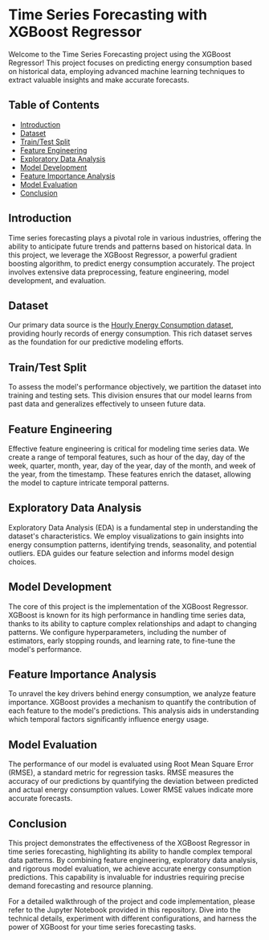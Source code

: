 # Time Series Forecasting with XGBoost Regressor

Welcome to the Time Series Forecasting project using the XGBoost Regressor! This project focuses on predicting energy consumption based on historical data, employing advanced machine learning techniques to extract valuable insights and make accurate forecasts.

## Table of Contents

- [Introduction](#introduction)
- [Dataset](#dataset)
- [Train/Test Split](#traintest-split)
- [Feature Engineering](#feature-engineering)
- [Exploratory Data Analysis](#exploratory-data-analysis)
- [Model Development](#model-development)
- [Feature Importance Analysis](#feature-importance-analysis)
- [Model Evaluation](#model-evaluation)
- [Conclusion](#conclusion)

## Introduction

Time series forecasting plays a pivotal role in various industries, offering the ability to anticipate future trends and patterns based on historical data. In this project, we leverage the XGBoost Regressor, a powerful gradient boosting algorithm, to predict energy consumption accurately. The project involves extensive data preprocessing, feature engineering, model development, and evaluation.

## Dataset

Our primary data source is the [Hourly Energy Consumption dataset](https://www.kaggle.com/datasets/robikscube/hourly-energy-consumption), providing hourly records of energy consumption. This rich dataset serves as the foundation for our predictive modeling efforts.

## Train/Test Split

To assess the model's performance objectively, we partition the dataset into training and testing sets. This division ensures that our model learns from past data and generalizes effectively to unseen future data.

## Feature Engineering

Effective feature engineering is critical for modeling time series data. We create a range of temporal features, such as hour of the day, day of the week, quarter, month, year, day of the year, day of the month, and week of the year, from the timestamp. These features enrich the dataset, allowing the model to capture intricate temporal patterns.

## Exploratory Data Analysis

Exploratory Data Analysis (EDA) is a fundamental step in understanding the dataset's characteristics. We employ visualizations to gain insights into energy consumption patterns, identifying trends, seasonality, and potential outliers. EDA guides our feature selection and informs model design choices.

## Model Development

The core of this project is the implementation of the XGBoost Regressor. XGBoost is known for its high performance in handling time series data, thanks to its ability to capture complex relationships and adapt to changing patterns. We configure hyperparameters, including the number of estimators, early stopping rounds, and learning rate, to fine-tune the model's performance.

## Feature Importance Analysis

To unravel the key drivers behind energy consumption, we analyze feature importance. XGBoost provides a mechanism to quantify the contribution of each feature to the model's predictions. This analysis aids in understanding which temporal factors significantly influence energy usage.

## Model Evaluation

The performance of our model is evaluated using Root Mean Square Error (RMSE), a standard metric for regression tasks. RMSE measures the accuracy of our predictions by quantifying the deviation between predicted and actual energy consumption values. Lower RMSE values indicate more accurate forecasts.

## Conclusion

This project demonstrates the effectiveness of the XGBoost Regressor in time series forecasting, highlighting its ability to handle complex temporal data patterns. By combining feature engineering, exploratory data analysis, and rigorous model evaluation, we achieve accurate energy consumption predictions. This capability is invaluable for industries requiring precise demand forecasting and resource planning.

For a detailed walkthrough of the project and code implementation, please refer to the Jupyter Notebook provided in this repository. Dive into the technical details, experiment with different configurations, and harness the power of XGBoost for your time series forecasting tasks.
